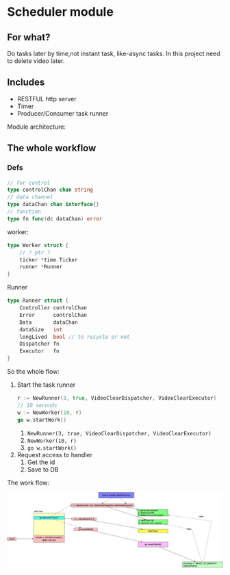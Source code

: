# Scheduler module

## For what?
Do tasks later by time,not instant task, like-async tasks. In this project need to delete video later.


## Includes
- RESTFUL http server
- Timer
- Producer/Consumer task runner


Module architecture:

## The whole workflow

### Defs

```go
// for control
type controlChan chan string
// data channel
type dataChan chan interface{}
// function
type fn func(dc dataChan) error
```

worker:
```go
type Worker struct {
	// ? ptr ?
	ticker *time.Ticker
	runner *Runner
}
```

Runner
```go
type Runner struct {
	Controller controlChan
	Error      controlChan
	Data       dataChan
	dataSize   int
	longLived  bool // to recycle or not
	Dispatcher fn
	Executor   fn
}
```


So the whole flow:
1. Start the task runner
    ```go
    r := NewRunner(3, true, VideoClearDispatcher, VideoClearExecutor)
	// 10 seconds
	w := NewWorker(10, r)
	go w.startWork()
    ```
   1. `NewRunner(3, true, VideoClearDispatcher, VideoClearExecutor)`
   2. `NewWorker(10, r)`
   3. `go w.startWork()`
2. Request access to handler
   1. Get the id
   2. Save to DB

The work flow:

![](./schedule-workflow.jpg)